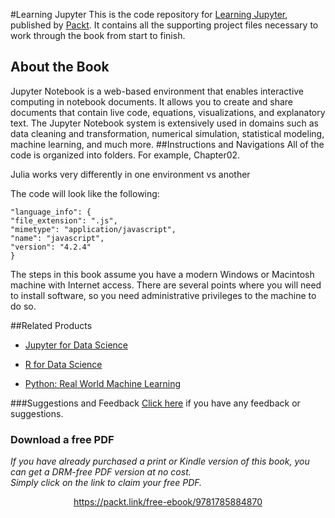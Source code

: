 


#Learning Jupyter
This is the code repository for [Learning Jupyter](https://www.packtpub.com/big-data-and-business-intelligence/learning-jupyter?utm_source=github&utm_medium=repository&utm_campaign=9781785884870), published by [Packt](https://www.packtpub.com/). It contains all the supporting project files necessary to work through the book from start to finish.
## About the Book
Jupyter Notebook is a web-based environment that enables interactive computing in notebook documents. It allows you to create and share documents that contain live code, equations, visualizations, and explanatory text. The Jupyter Notebook system is extensively used in domains such as data cleaning and transformation, numerical simulation, statistical modeling, machine learning, and much more.
##Instructions and Navigations
All of the code is organized into folders. For example, Chapter02.

Julia works very differently in one environment vs another

The code will look like the following:
```
"language_info": {
"file_extension": ".js",
"mimetype": "application/javascript",
"name": "javascript",
"version": "4.2.4"
}
```

The steps in this book assume you have a modern Windows or Macintosh machine with Internet access. There are several points where you will need to install software, so you need administrative privileges to the machine to do so.

##Related Products
* [Jupyter for Data Science](https://www.packtpub.com/big-data-and-business-intelligence/jupyter-data-science?utm_source=github&utm_medium=repository&utm_campaign=9781785880070)

* [R for Data Science](https://www.packtpub.com/big-data-and-business-intelligence/r-data-science?utm_source=github&utm_medium=repository&utm_campaign=9781784390860)

* [Python: Real World Machine Learning](https://www.packtpub.com/big-data-and-business-intelligence/python-real-world-machine-learning?utm_source=github&utm_medium=repository&utm_campaign=9781787123212)


###Suggestions and Feedback
[Click here](https://docs.google.com/forms/d/e/1FAIpQLSe5qwunkGf6PUvzPirPDtuy1Du5Rlzew23UBp2S-P3wB-GcwQ/viewform) if you have any feedback or suggestions.
### Download a free PDF

 <i>If you have already purchased a print or Kindle version of this book, you can get a DRM-free PDF version at no cost.<br>Simply click on the link to claim your free PDF.</i>
<p align="center"> <a href="https://packt.link/free-ebook/9781785884870">https://packt.link/free-ebook/9781785884870 </a> </p>